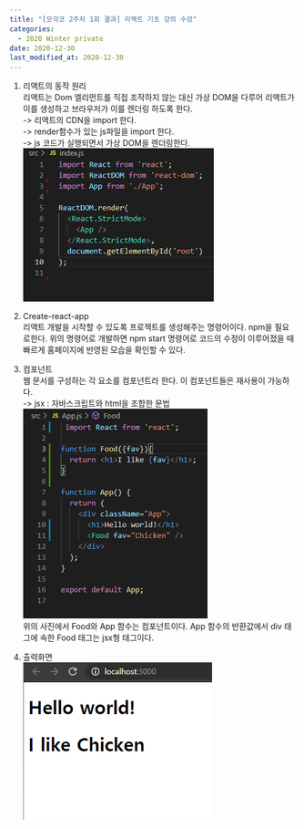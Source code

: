 ```yaml
---
title: "[모각코 2주차 1회 결과] 리액트 기초 강의 수강"
categories:
  - 2020 Winter private
date: 2020-12-30
last_modified_at: 2020-12-30
---
```

1. 리액트의 동작 원리  
리액트는 Dom 엘리먼트를 직접 조작하지 않는 대신 가상 DOM을 다루어 리액트가 이를 생성하고 브라우저가 이를 렌더링 하도록 한다.  
 -> 리액트의 CDN을 import 한다.  
 -> render함수가 있는 js파일을 import 한다.  
 -> js 코드가 실행되면서 가상 DOM을 렌더링한다.  
 ![/images/201230/indexjs.png](/images/201230/indexjs.png)  
2. Create-react-app  
리액트 개발을 시작할 수 있도록 프로젝트를 생성해주는 명령어이다. npm을 필요로한다. 위의 명령어로 개발하면 npm start 명령어로 코드의 수정이 이루어졌을 때 빠르게 홈페이지에 반영된 모습을 확인할 수 있다.  
3. 컴포넌트  
웹 문서를 구성하는 각 요소를 컴포넌트라 한다. 이 컴포넌트들은 재사용이 가능하다.  
 -> jsx : 자바스크립트와 html을 조합한 문법  
 ![/images/201230/appjs.png](/images/201230/appjs.png)  
 위의 사진에서 Food와 App 함수는 컴포넌트이다. App 함수의 반환값에서 div 태그에 속한 Food 태그는 jsx형 태그이다.  

4. 출력화면  
![/images/201230/html.png](/images/201230/html.png)  